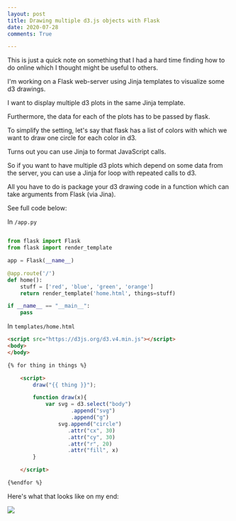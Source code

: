 ```yaml
---
layout: post
title: Drawing multiple d3.js objects with Flask 
date: 2020-07-28
comments: True

---
```


This is just a quick note on something that I had a hard time finding how to do online which I thought might be useful to others.

I'm working on a Flask web-server using Jinja templates to visualize some d3 drawings.

I want to display multiple d3 plots in the same Jinja template.

Furthermore, the data for each of the plots has to be passed by flask.

To simplify the setting, let's say that flask has a list of colors with which we want to draw one circle for each color in d3.

Turns out you can use Jinja to format JavaScript calls.

So if you want to have multiple d3 plots which depend on some data from the server, you can use a Jinja for loop with repeated calls to d3.

All you have to do is package your d3 drawing code in a function which can take arguments from Flask (via Jina).

See full code below:

In `/app.py`

```python

from flask import Flask
from flask import render_template

app = Flask(__name__)

@app.route('/')
def home():
    stuff = ['red', 'blue', 'green', 'orange']
    return render_template('home.html', things=stuff)

if __name__ == "__main__":
    pass

```

In `templates/home.html`

```html
<script src="https://d3js.org/d3.v4.min.js"></script> 
<body>
</body>

{% for thing in things %}

	<script>
		draw("{{ thing }}");

		function draw(x){
			var svg = d3.select("body")
				    .append("svg")
				    .append("g")
			    svg.append("circle")
			       .attr("cx", 30)
			       .attr("cy", 30)
			       .attr("r", 20)
			       .attr("fill", x)
		}

	</script>

{%endfor %}

```


Here's what that looks like on my end:

![]({{site.url}}/assets/circles.png)
